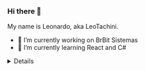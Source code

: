 ### Hi there 👋
My name is Leonardo, aka LeoTachini.

- 🔭 I’m currently working on BrBit Sistemas
- 🌱 I’m currently learning React and C#
<!--
**leotachini/leotachini** is a ✨ _special_ ✨ repository because its `README.md` (this file) appears on your GitHub profile.

Here are some ideas to get you started:

- 🔭 I’m currently working on BrBit Sistemas
- 🌱 I’m currently learning React and C#
- 👯 I’m looking to collaborate on ...
- 🤔 I’m looking for help with ...
- 💬 Ask me about ...
- 📫 How to reach me: ...
- 😄 Pronouns: ...
- ⚡ Fun fact: ...
-->
<div>
    <details>
<h1>My Skills:</h1>
    <img align="center" alt="Typescript" height="40" width="40" src="https://skillicons.dev/icons?i=html"/>  
    <img align="center" alt="Typescript" height="40" width="40" src="https://skillicons.dev/icons?i=css"/>
    <img align="center" alt="Js" height="40" width="40" src="https://skillicons.dev/icons?i=javascript">
    <img align="center" alt="Typescript" height="40" width="40" src="https://skillicons.dev/icons?i=typescript"/>
    <img align="center" alt="ReactJs" height="40" width="40" src="https://skillicons.dev/icons?i=react"/>
    <img align="center" alt="Git" height="40" width="40" src="https://skillicons.dev/icons?i=git">
    <img align="center" alt="Github" height="40" width="40" src="https://skillicons.dev/icons?i=github">
    </details>
</div>
<!--colocar api pokemon aleatorio-->
